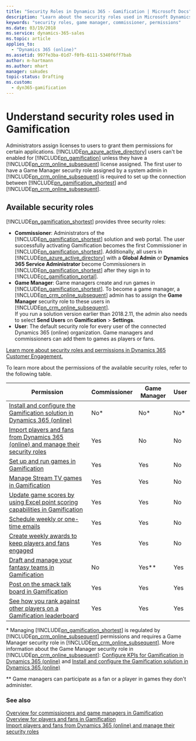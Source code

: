 ```yaml
---
title: "Security Roles in Dynamics 365 - Gamification | Microsoft Docs"
description: "Learn about the security roles used in Microsoft Dynamics 365 – Gamification."
keywords: "security roles, game manager, commissioner, permissions"
ms.date: 03/19/2018
ms.service: dynamics-365-sales
ms.topic: article
applies_to:
  - "Dynamics 365 (online)"
ms.assetid: 997fe3ba-01d7-f0fb-6111-5340f6ff7bab
author: m-hartmann
ms.author: mhart
manager: sakudes
topic-status: Drafting
ms.custom:
  - dyn365-gamification
---
```


# Understand security roles used in Gamification

Administrators assign licenses to users to grant them permissions for certain applications. [!INCLUDE[pn_azure_active_directory](../includes/pn-azure-active-directory.md)] users can't be enabled for [!INCLUDE[pn_gamification](../includes/pn-gamification.md)] unless they have a [!INCLUDE[pn_crm_online_subsequent](../includes/pn-crm-online-shortest.md)] license assigned. The first user to have a Game Manager security role assigned by a system admin in [!INCLUDE[pn_crm_online_subsequent](../includes/pn-crm-online-shortest.md)] is required to set up the connection between [!INCLUDE[pn_gamification_shortest](../includes/pn-gamification-shortest.md)] and [!INCLUDE[pn_crm_online_subsequent](../includes/pn-crm-online-shortest.md)].

  
## Available security roles

[!INCLUDE[pn_gamification_shortest](../includes/pn-gamification-shortest.md)] provides three security roles: 
- **Commissioner**: Administrators of the [!INCLUDE[pn_gamification_shortest](../includes/pn-gamification-shortest.md)] solution and web portal. The user successfully activating Gamification becomes the first Commissioner in [!INCLUDE[pn_gamification_shortest](../includes/pn-gamification-shortest.md)]. Additionally, all users in [!INCLUDE[pn_azure_active_directory](../includes/pn-azure-active-directory.md)] with a **Global Admin** or **Dynamics 365 Service Administrator** become Commissioners in [!INCLUDE[pn_gamification_shortest](../includes/pn-gamification-shortest.md)] after they sign in to [!INCLUDE[cc_gamification_portal](../includes/cc-gamification-portal.md)].
- **Game Manager**: Game managers create and run games in [!INCLUDE[pn_gamification_shortest](../includes/pn-gamification-shortest.md)]. To become a game manager, a [!INCLUDE[pn_crm_online_subsequent](../includes/pn-crm-online-shortest.md)] admin has to assign the **Game Manager** security role to these users in [!INCLUDE[pn_crm_online_subsequent](../includes/pn-crm-online-shortest.md)].    
If you run a solution version earlier than 2018.2.11, the admin also needs to select **Send Users** on **Gamification** > **Settings**.
- **User**: The default security role for every user of the connected Dynamics 365 (online) organization. Game managers and commissioners can add them to games as players or fans.

[Learn more about security roles and permissions in Dynamics 365 Customer Engagement.](https://docs.microsoft.com/dynamics365/customer-engagement/admin/security-roles-privileges)

To learn more about the permissions of the available security roles, refer to the following table.  
  
|Permission|Commissioner|Game Manager|User|  
|----------------|------------------|------------------|----------|  
|[Install and configure the Gamification solution in Dynamics 365 (online)](manage-gamification-in-dynamics-365-online.md)|No*|No*|No*|  
|[Import players and fans from Dynamics 365 (online) and manage their security roles](manage-players-fans.md)|Yes|No|No|  
|[Set up and run games in Gamification](run-games.md)|Yes|Yes|No|  
|[Manage Stream TV games in Gamification](configure-view-tvs.md)|Yes|Yes|No|  
|[Update game scores by using Excel point scoring capabilities in Gamification](update-scores-using-excel-point-scoring.md)|Yes|Yes|No|  
|[Schedule weekly or one-time emails](schedule-weekly-one-time-emails.md)|Yes|Yes|No|  
|[Create weekly awards to keep players and fans engaged](define-weekly-awards.md)|Yes|Yes|No|  
|[Draft and manage your fantasy teams in Gamification](manage-fantasy-team.md)|No|Yes**|Yes|  
|[Post on the smack talk board in Gamification](smack-talk-post.md)|Yes|Yes|Yes|  
|[See how you rank against other players on a Gamification leaderboard](view-leaderboard.md)|Yes|Yes|Yes|  
  
 \* Managing [!INCLUDE[pn_gamification_shortest](../includes/pn-gamification-shortest.md)] is regulated by [!INCLUDE[pn_crm_online_subsequent](../includes/pn-crm-online-shortest.md)] permissions and requires a Game Manager security role in [!INCLUDE[pn_crm_online_subsequent](../includes/pn-crm-online-shortest.md)]. More information about the Game Manager security role in [!INCLUDE[pn_crm_online_subsequent](../includes/pn-crm-online-shortest.md)]: [Configure KPIs for Gamification in Dynamics 365 (online)](configure-kpis.md) and [Install and configure the Gamification solution in Dynamics 365 (online)](manage-gamification-in-dynamics-365-online.md)  
  
 \** Game managers can participate as a fan or a player in games they don't administer.  
  
### See also

 [Overview for commissioners and game managers in Gamification](for-commissioners-game-managers.md)   
 [Overview for players and fans in Gamification](for-players-fans.md)   
 [Import players and fans from Dynamics 365 (online) and manage their security roles](manage-players-fans.md)
